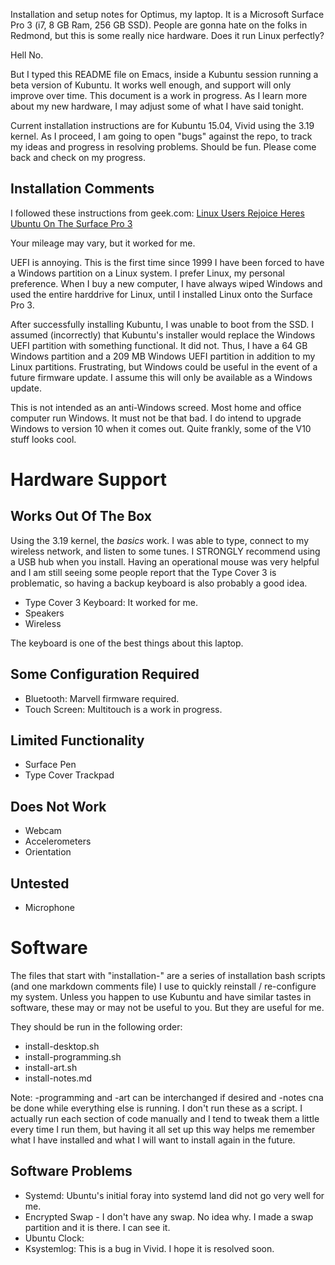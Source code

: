 Installation and setup notes for Optimus, my laptop. It is a Microsoft
Surface Pro 3 (i7, 8 GB Ram, 256 GB SSD). People are gonna hate on the
folks in Redmond, but this is some really nice hardware. Does it run
Linux perfectly?

Hell No.

But I typed this README file on Emacs, inside a Kubuntu session
running a beta version of Kubuntu. It works well enough, and support
will only improve over time. This document is a work in progress. As I
learn more about my new hardware, I may adjust some of what I have
said tonight.

Current installation instructions are for Kubuntu 15.04, Vivid using
the 3.19 kernel. As I proceed, I am going to open "bugs" against the
repo, to track my ideas and progress in resolving problems. Should be
fun. Please come back and check on my progress.

## Installation Comments

I followed these instructions from geek.com:
<a href="http://www.geek.com/microsoft/linux-users-rejoice-heres-ubuntu-on-the-surface-pro-3-1594864/">
Linux Users Rejoice Heres Ubuntu On The Surface Pro 3
</a>

Your mileage may vary, but it worked for me.

UEFI is annoying. This is the first time since 1999 I have been forced
to have a Windows partition on a Linux system. I prefer Linux, my
personal preference. When I buy a new computer, I have always wiped
Windows and used the entire harddrive for Linux, until I installed
Linux onto the Surface Pro 3.

After successfully installing Kubuntu, I was unable to boot from the
SSD. I assumed (incorrectly) that Kubuntu's installer would replace
the Windows UEFI partition with something functional. It did
not. Thus, I have a 64 GB Windows partition and a 209 MB Windows UEFI
partition in addition to my Linux partitions. Frustrating, but Windows
could be useful in the event of a future firmware update. I assume
this will only be available as a Windows update.

This is not intended as an anti-Windows screed. Most home and office
computer run Windows. It must not be that bad. I do intend to upgrade
Windows to version 10 when it comes out. Quite frankly, some of the
V10 stuff looks cool.

# Hardware Support

## Works Out Of The Box

Using the 3.19 kernel, the _basics_ work. I was able to type, connect
to my wireless network, and listen to some tunes. I STRONGLY recommend
using a USB hub when you install. Having an operational mouse was very
helpful and I am still seeing some people report that the Type Cover 3
is problematic, so having a backup keyboard is also probably a good
idea.

- Type Cover 3 Keyboard: It worked for me.
- Speakers
- Wireless

The keyboard is one of the best things about this laptop.

## Some Configuration Required

- Bluetooth: Marvell firmware required.
- Touch Screen: Multitouch is a work in progress.

## Limited Functionality

- Surface Pen
- Type Cover Trackpad

## Does Not Work

- Webcam
- Accelerometers
- Orientation

## Untested

- Microphone

# Software

The files that start with "installation-" are a series of installation
bash scripts (and one markdown comments file) I use to quickly
reinstall / re-configure my system. Unless you happen to use Kubuntu
and have similar tastes in software, these may or may not be useful to
you. But they are useful for me.

They should be run in the
following order:

- install-desktop.sh
- install-programming.sh
- install-art.sh
- install-notes.md

Note: -programming and -art can be interchanged if desired and -notes
cna be done while everything else is running. I don't run these as a
script. I actually run each section of code manually and I tend to
tweak them a little every time I run them, but having it all set up
this way helps me remember what I have installed and what I will want
to install again in the future.

## Software Problems

- Systemd: Ubuntu's initial foray into systemd land did not go very
  well for me.
- Encrypted Swap - I don't have any swap. No idea why. I made a swap
  partition and it is there. I can see it.
- Ubuntu Clock:
- Ksystemlog: This is a bug in Vivid. I hope it is resolved soon.

